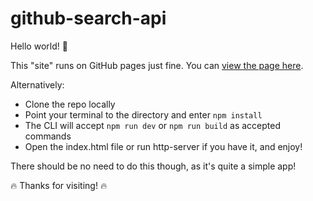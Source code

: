 # github-search-api
Hello world! :metal:

This "site" runs on GitHub pages just fine. You can [view the page here](https://seedboot.github.io/github-search-api/).

Alternatively:
- Clone the repo locally
- Point your terminal to the directory and enter `npm install`
- The CLI will accept `npm run dev` or `npm run build` as accepted commands
- Open the index.html file or run http-server if you have it, and enjoy!

There should be no need to do this though, as it's quite a simple app!

:fire: Thanks for visiting! :fire:
